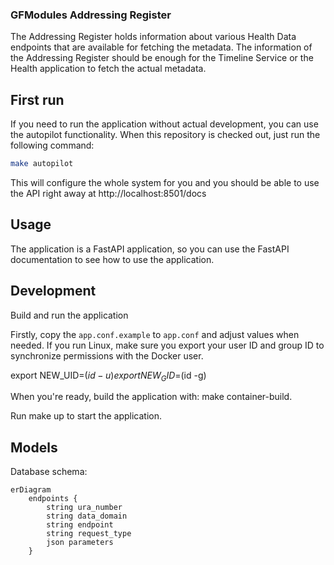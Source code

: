 ### GFModules Addressing Register

The Addressing Register holds information about various Health Data endpoints that are available
for fetching the metadata. The information of the Addressing Register should be enough for the Timeline
Service or the Health application to fetch the actual metadata.


## First run

If you need to run the application without actual development, you can use the autopilot functionality. When this
repository is checked out, just run the following command:

```bash
make autopilot
```

This will configure the whole system for you and you should be able to use the API right away at http://localhost:8501/docs


## Usage

The application is a FastAPI application, so you can use the FastAPI documentation to see how to use the application.

## Development

Build and run the application

Firstly, copy the `app.conf.example` to `app.conf` and adjust values when needed.
If you run Linux, make sure you export your user ID and group ID to synchronize permissions with the Docker user.

export NEW_UID=$(id -u)
export NEW_GID=$(id -g)

When you're ready, build the application with: make container-build.

Run make up to start the application.

## Models

Database schema:
```mermaid
erDiagram
    endpoints {
        string ura_number
        string data_domain
        string endpoint
        string request_type
        json parameters
    }
```

